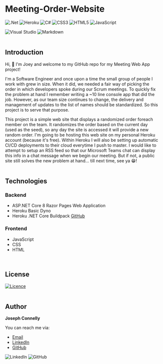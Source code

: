 # Meeting-Order-Website

![.Net](https://img.shields.io/badge/.NET-5C2D91?style=for-the-badge&logo=.net&logoColor=white)
![Heroku](https://img.shields.io/badge/heroku-%23430098.svg?style=for-the-badge&logo=heroku&logoColor=white)
![C#](https://img.shields.io/badge/c%23-%23239120.svg?style=for-the-badge&logo=csharp&logoColor=white)
![CSS3](https://img.shields.io/badge/css3-%231572B6.svg?style=for-the-badge&logo=css3&logoColor=white)
![HTML5](https://img.shields.io/badge/html5-%23E34F26.svg?style=for-the-badge&logo=html5&logoColor=white)
![JavaScript](https://img.shields.io/badge/javascript-%23323330.svg?style=for-the-badge&logo=javascript&logoColor=%23F7DF1E)

![Visual Studio](https://img.shields.io/badge/Visual%20Studio-5C2D91.svg?style=for-the-badge&logo=visual-studio&logoColor=white)
![Markdown](https://img.shields.io/badge/markdown-%23000000.svg?style=for-the-badge&logo=markdown&logoColor=white)
<br>
<br>

## Introduction

Hi, :wave: I'm Joey and welcome to my GitHub repo for my Meeting Web App project!


I'm a Software Engineer and once upon a time the small group of people I work with grew in size. 
When it did, we needed a fair way of picking the order in which developers spoke during our Scrum meetings. 
To quickly fix the problem at hand I remember writing a ~10 line console app that did the job. 
However, as our team size continues to change, the delivery and management of updates to the list of names should be standardized. 
So this project is to serve that purpose.


This project is a simple web site that displays a randomized order foreach member on the team. 
It randomizes the order based on the current day (used as the seed), so any day the site is accessed it will provide a new random order.
I'm going to be hosting this web site on my personal Heroku account (because it's free). 
Within Heroku I will also be setting up automatic CI/CD deployments to their cloud everytime I push to master. 
I would like to attempt to setup an RSS feed so that our Microsoft Teams chat can display this info in a chat message when we begin our meeting. 
But if not, a public site still solves the new problem at hand...
till next time, see ya :grin:!
<br>
<br>

## Technologies

### Backend
- ASP.NET Core 8 Razor Pages Web Application
- Heroku Basic Dyno
- Heroku .NET Core Buildpack [GitHub](https://github.com/jincod/dotnetcore-buildpack)

### Frontend
- JavaScript
- CSS
- HTML
<br>

## License

[![Licence](https://img.shields.io/github/license/Ileriayo/markdown-badges?style=for-the-badge)](./LICENSE)
<br>
<br>

## Author

**Joseph Connelly** 

You can reach me via:
- [Email](mailto:joseph_a_connelly@yahoo.com)
- [LinkedIn](https://www.linkedin.com/in/joseph-connelly-6775012b5)
- [GitHub](https://github.com/jconnelly-dev)

![LinkedIn](https://img.shields.io/badge/linkedin-%230077B5.svg?style=for-the-badge&logo=linkedin&logoColor=white) ![GitHub](https://img.shields.io/badge/github-%23121011.svg?style=for-the-badge&logo=github&logoColor=white)
